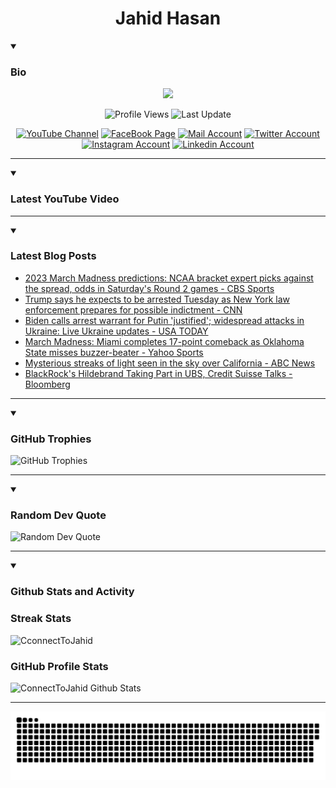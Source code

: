 <h1 align="center">Jahid Hasan</h1>

<details open>
 <summary><h3>Bio</h3></summary>
<p align="center">
<img src="https://readme-typing-svg.demolab.com/?lines=Every+day%2C+learn+something+new.;Make+mistakes%2C+learn+from+them.;Work+hard%2C+stay+humble%2C+succeed.;Dream+big%2C+take+action%2C+succeed.;Small+steps+lead+to+big+leaps.;Take+action%2C+make+things+happen.&font=Fira%20Code&center=true&width=440&height=45&color=808080&vCenter=true&pause=1000&size=22" />
</p>

<p align="center">
<img alt="Profile Views" title="Profile Views" src="https://komarev.com/ghpvc/?username=connecttojahid&style=for-the-badge&color=29bf12"/>
  <img alt="Last Update" title="Last Update" src="https://img.shields.io/github/last-commit/connecttojahid/connecttojahid?logo=markdown&label=LAST+UPDATE&color=29bf12&style=for-the-badge"/>
</p>
<p align="center">
      <a href="https://youtube.com/channel/UCA_8UJgFWmFQ4byY0OaYxYA?sub_confirmation=1">
         <img alt="YouTube Channel" title="YouTube Channel" src="https://img.shields.io/badge/YouTube-%23FF0000.svg?logo=YouTube&logoColor=white"/></a> 
      <a href="https://facebook.com/connecttojahid">
         <img alt="FaceBook Page" title="FaceBook Page" src="https://img.shields.io/badge/FaceBook-%234267B2.svg?logo=FaceBook&logoColor=white"/></a>
      <a href="mailto:mail@jahid.eu.org">
         <img alt="Mail Account" title="Mail Account" src="https://img.shields.io/badge/Mail-%23c71610.svg?logo=Gmail&logoColor=white"/></a>
      <a href="https://twitter.com/connecttojahid">
         <img alt="Twitter Account" title="Twitter Account" src="https://img.shields.io/badge/Twitter-%231DA1F2.svg?logo=Twitter&logoColor=white"/></a>
      <a href="https://instagram.com/connecttojahid">
         <img alt="Instagram Account" title="Instagram Account" src="https://img.shields.io/badge/Instagram-%23E4405F.svg?logo=Instagram&logoColor=white"/></a>
      <a href="https://linkedin.com/in/connecttojahid">
         <img alt="Linkedin Account" title="Linkedin Account" src="https://img.shields.io/badge/Linkedin-%230072b1.svg?logo=Linkedin&logoColor=white"/></a>
</p>

---
</details>

<details open>
 <summary><h3>Latest YouTube Video</h3></summary>

<!-- BEGIN VID -->

<!-- END VID -->

---

</details>

<details open>
 <summary><h3>Latest Blog Posts</h3></summary>

<!-- BLOG-POST-LIST:START -->
- [2023 March Madness predictions: NCAA bracket expert picks against the spread, odds in Saturday&#39;s Round 2 games - CBS Sports](https://news.google.com/rss/articles/CBMingFodHRwczovL3d3dy5jYnNzcG9ydHMuY29tL2NvbGxlZ2UtYmFza2V0YmFsbC9uZXdzLzIwMjMtbWFyY2gtbWFkbmVzcy1wcmVkaWN0aW9ucy1uY2FhLWJyYWNrZXQtZXhwZXJ0LXBpY2tzLWFnYWluc3QtdGhlLXNwcmVhZC1vZGRzLWluLXNhdHVyZGF5cy1yb3VuZC0yLWdhbWVzL9IBogFodHRwczovL3d3dy5jYnNzcG9ydHMuY29tL2NvbGxlZ2UtYmFza2V0YmFsbC9uZXdzLzIwMjMtbWFyY2gtbWFkbmVzcy1wcmVkaWN0aW9ucy1uY2FhLWJyYWNrZXQtZXhwZXJ0LXBpY2tzLWFnYWluc3QtdGhlLXNwcmVhZC1vZGRzLWluLXNhdHVyZGF5cy1yb3VuZC0yLWdhbWVzL2FtcC8?oc=5)
- [Trump says he expects to be arrested Tuesday as New York law enforcement prepares for possible indictment - CNN](https://news.google.com/rss/articles/CBMiXGh0dHBzOi8vd3d3LmNubi5jb20vMjAyMy8wMy8xOC9wb2xpdGljcy9kb25hbGQtdHJ1bXAtbWFuaGF0dGFuLWRhLWFycmVzdC1wcm90ZXN0cy9pbmRleC5odG1s0gFgaHR0cHM6Ly9hbXAuY25uLmNvbS9jbm4vMjAyMy8wMy8xOC9wb2xpdGljcy9kb25hbGQtdHJ1bXAtbWFuaGF0dGFuLWRhLWFycmVzdC1wcm90ZXN0cy9pbmRleC5odG1s?oc=5)
- [Biden calls arrest warrant for Putin &#39;justified&#39;; widespread attacks in Ukraine: Live Ukraine updates - USA TODAY](https://news.google.com/rss/articles/CBMigQFodHRwczovL3d3dy51c2F0b2RheS5jb20vc3RvcnkvbmV3cy93b3JsZC8yMDIzLzAzLzE4L2JpZGVuLWNhbGxzLWFycmVzdC13YXJyYW50LXB1dGluLWp1c3RpZmllZC11a3JhaW5lLWxpdmUtdXBkYXRlcy8xMTQ5ODUyMzAwMi_SAQA?oc=5)
- [March Madness: Miami completes 17-point comeback as Oklahoma State misses buzzer-beater - Yahoo Sports](https://news.google.com/rss/articles/CBMifmh0dHBzOi8vc3BvcnRzLnlhaG9vLmNvbS9tYXJjaC1tYWRuZXNzLW1pYW1pLWNvbXBsZXRlcy0xNy1wb2ludC1jb21lYmFjay1hcy1va2xhaG9tYS1zdGF0ZS1taXNzZXMtYnV6emVyLWJlYXRlci0yMDI2MDc2NzguaHRtbNIBAA?oc=5)
- [Mysterious streaks of light seen in the sky over California - ABC News](https://news.google.com/rss/articles/CBMiVGh0dHBzOi8vYWJjbmV3cy5nby5jb20vVVMvd2lyZVN0b3J5L215c3RlcmlvdXMtc3RyZWFrcy1saWdodC1za3ktY2FsaWZvcm5pYS05Nzk2Mjg1NtIBWGh0dHBzOi8vYWJjbmV3cy5nby5jb20vYW1wL1VTL3dpcmVTdG9yeS9teXN0ZXJpb3VzLXN0cmVha3MtbGlnaHQtc2t5LWNhbGlmb3JuaWEtOTc5NjI4NTY?oc=5)
- [BlackRock&#39;s Hildebrand Taking Part in UBS, Credit Suisse Talks - Bloomberg](https://news.google.com/rss/articles/CBMicGh0dHBzOi8vd3d3LmJsb29tYmVyZy5jb20vbmV3cy9hcnRpY2xlcy8yMDIzLTAzLTE4L2JsYWNrcm9jay1zLWhpbGRlYnJhbmQtdGFraW5nLXBhcnQtaW4tdWJzLWNyZWRpdC1zdWlzc2UtdGFsa3PSAQA?oc=5)
<!-- BLOG-POST-LIST:END -->

---

</details>

<details open>
 <summary><h3>GitHub Trophies</h3></summary>

<img alt="GitHub Trophies" title="GitHub Trophies" src="https://github-profile-trophy.vercel.app/?username=connecttojahid&column=8&theme=gruvbox&no-frame=true"/>

---

</details>

<details open>
 <summary><h3>Random Dev Quote</h3></summary>

<img alt="Random Dev Quote" title="Random Dev Quote" src="https://quotes-github-readme.vercel.app/api?type=horizontal&theme=radical"/>

---

</details>

<details open> 
  <summary><h3>Github Stats and Activity</h3></summary>

  <h3>Streak Stats</h3>

  <p>
      <img title="Streak Stats" alt=CconnectToJahid Streak" src="https://streak-stats.demolab.com/?user=connecttojahid&theme=monokai-metallian&hide_border=true"/>
  </p>

  <h3>GitHub Profile Stats</h3>
  <p>
  <img alt="ConnectToJahid Github Stats" src="https://denvercoder1-github-readme-stats.vercel.app/api/?username=connecttojahid&show_icons=true&include_all_commits=true&count_private=true&theme=react&hide_border=true&bg_color=1F222E&title_color=F85D7F&icon_color=F8D866" height="192px"/>
  </p>

---

<p align="center">
<img alt="Contributions" title="Contributions" src="https://github.com/connecttojahid/connecttojahid/blob/contributions/snake.svg"/>
</p>

